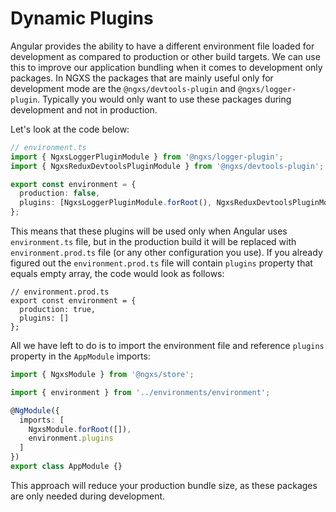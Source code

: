 # Dynamic Plugins

Angular provides the ability to have a different environment file loaded for development as compared to production or other build targets. We can use this to improve our application bundling when it comes to development only packages. In NGXS the packages that are mainly useful only for development mode are the
`@ngxs/devtools-plugin` and `@ngxs/logger-plugin`. Typically you would only want to use these packages
during development and not in production.

Let's look at the code below:

```ts
// environment.ts
import { NgxsLoggerPluginModule } from '@ngxs/logger-plugin';
import { NgxsReduxDevtoolsPluginModule } from '@ngxs/devtools-plugin';

export const environment = {
  production: false,
  plugins: [NgxsLoggerPluginModule.forRoot(), NgxsReduxDevtoolsPluginModule.forRoot()]
};
```

This means that these plugins will be used only when Angular uses `environment.ts` file, but in
the production build it will be replaced with `environment.prod.ts` file (or any other configuration you use).
If you already figured out the `environment.prod.ts` file will contain `plugins` property that equals empty array, the code would
look as follows:

```ts{
// environment.prod.ts
export const environment = {
  production: true,
  plugins: []
};
```

All we have left to do is to import the environment file and reference `plugins` property in the `AppModule` imports:

```ts
import { NgxsModule } from '@ngxs/store';

import { environment } from '../environments/environment';

@NgModule({
  imports: [
    NgxsModule.forRoot([]),
    environment.plugins
  ]
})
export class AppModule {}
```

This approach will reduce your production bundle size, as these packages are only needed during development.
